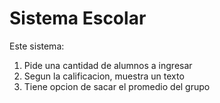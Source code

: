 # Sistema Escolar

Este sistema:

1. Pide una cantidad de alumnos a ingresar
2. Segun la calificacion, muestra un texto
3. Tiene opcion de sacar el promedio del grupo
